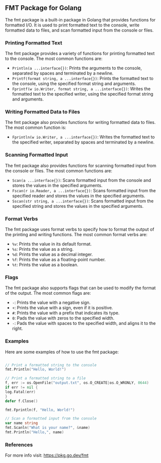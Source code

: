 ## FMT Package for Golang

The fmt package is a built-in package in Golang that provides functions for formatted I/O. It is used to print formatted text to the console, write formatted data to files, and scan formatted input from the console or files.

### Printing Formatted Text

The fmt package provides a variety of functions for printing formatted text to the console. The most common functions are:

* `Println(a ...interface{})`: Prints the arguments to the console, separated by spaces and terminated by a newline.
* `Printf(format string, a ...interface{})`: Prints the formatted text to the console, using the specified format string and arguments.
* `Fprintf(w io.Writer, format string, a ...interface{})`: Writes the formatted text to the specified writer, using the specified format string and arguments.

### Writing Formatted Data to Files

The fmt package also provides functions for writing formatted data to files. The most common function is:

* `Fprintln(w io.Writer, a ...interface{})`: Writes the formatted text to the specified writer, separated by spaces and terminated by a newline.

### Scanning Formatted Input

The fmt package also provides functions for scanning formatted input from the console or files. The most common functions are:

* `Scan(a ...interface{})`: Scans formatted input from the console and stores the values in the specified arguments.
* `Fscan(r io.Reader, a ...interface{})`: Scans formatted input from the specified reader and stores the values in the specified arguments.
* `Sscan(str string, a ...interface{})`: Scans formatted input from the specified string and stores the values in the specified arguments.

### Format Verbs

The fmt package uses format verbs to specify how to format the output of the printing and writing functions. The most common format verbs are:

* `%v`: Prints the value in its default format.
* `%s`: Prints the value as a string.
* `%d`: Prints the value as a decimal integer.
* `%f`: Prints the value as a floating-point number.
* `%t`: Prints the value as a boolean.

### Flags

The fmt package also supports flags that can be used to modify the format of the output. The most common flags are:

* `-`: Prints the value with a negative sign.
* `+`: Prints the value with a sign, even if it is positive.
* `#`: Prints the value with a prefix that indicates its type.
* `0`: Pads the value with zeros to the specified width.
* `-`: Pads the value with spaces to the specified width, and aligns it to the right.

### Examples

Here are some examples of how to use the fmt package:
```Go

// Print a formatted string to the console
fmt.Println("Hello, World!")

// Print a formatted string to a file
f, err := os.OpenFile("output.txt", os.O_CREATE|os.O_WRONLY, 0644)
if err != nil {
log.Fatal(err)
}
defer f.Close()

fmt.Fprintln(f, "Hello, World!")

// Scan a formatted input from the console
var name string
fmt.Scanln("What is your name?", &name)
fmt.Println("Hello,", name)

```

### References

For more info visit: https://pkg.go.dev/fmt
